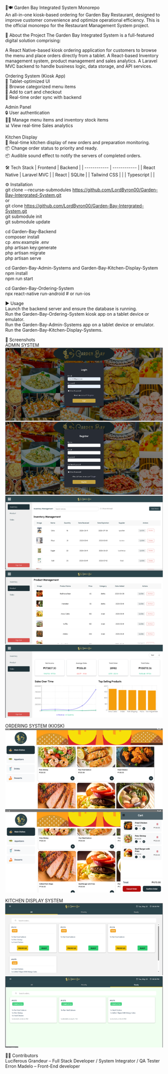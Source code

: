 🌿🍽️ Garden Bay Integrated System Monorepo  
An all-in-one kiosk-based ordering for Garden Bay Restaurant, designed to improve customer convenience and optimize operational efficiency.
This is the official monorepo for the Restaurant Management System project.

🧾 About the Project
The Garden Bay Integrated System is a full-featured digital solution comprising:

A React Native-based kiosk ordering application for customers to browse the menu and place orders directly from a tablet.
A React-based Inventory management system, product management and sales analytics.
A Laravel MVC backend to handle business logic, data storage, and API services.

Ordering System (Kiosk App)  
📱 Tablet-optimized UI  
🍔 Browse categorized menu items  
🛒 Add to cart and checkout  
🔄 Real-time order sync with backend  

Admin Panel  
🔒 User authentication  
🧑‍🍳 Manage menu items and inventory stock items  
📊 View real-time Sales analytics

Kitchen Display  
🍳 Real-time kitchen display of new orders and preparation monitoring.  
📦 Change order status to priority and ready.  
📦 Audible sound effect to notify the servers of completed orders.  



🛠 Tech Stack
| Frontend     | Backend      | 
| ------------ | ------------ |
| React Native | Laravel MVC  | 
| React        | SQLite       |
| Tailwind CSS |              |
| Typescript   |              |



⚙️ Installation  
git clone --recurse-submodules https://github.com/LordByron00/Garden-Bay-Intergrated-System.git  
or  
git clone https://github.com/LordByron00/Garden-Bay-Intergrated-System.git  
git submodule init  
git submodule update  


cd Garden-Bay-Backend  
composer install  
cp .env.example .env  
php artisan key:generate  
php artisan migrate  
php artisan serve  

cd Garden-Bay-Admin-Systems and Garden-Bay-Kitchen-Display-System  
npm install  
npm run start  

cd Garden-Bay-Ordering-System  
npx react-native run-android # or run-ios  

▶️ Usage  
Launch the backend server and ensure the database is running.  
Run the Garden-Bay-Ordering-System kiosk app on a tablet device or emulator.  
Run the Garden-Bay-Admin-Systems app on a tablet device or emulator.  
Run the Garden-Bay-Kitchen-Display-Systems.  

📸 Screenshots  
ADMIN SYSTEM  
![ADMIN AUTHENTICATION](image.png)
![ADMIN REGISTRATION](image-1.png)
![ADMIN Inventory Tab](image-2.png)
![ADMIN Product Tab](image-4.png)
![ADMIN Sales Analytics Tab](image-3.png)

ORDERING SYSTEM (KIOSK)
![ORDERING SYSTEM MENU](image-5.png)
![ORDERING SYSTEM CART](image-6.png)

KITCHEN DISPLAY SYSTEM
![Kitchen Display System](image-7.png)
![alt text](image-8.png)

👨‍💻 Contributors  
Luciferous Grandeur – Full Stack Developer / System Integrator /  QA Tester  
Erron Madelo – Front-End developer


